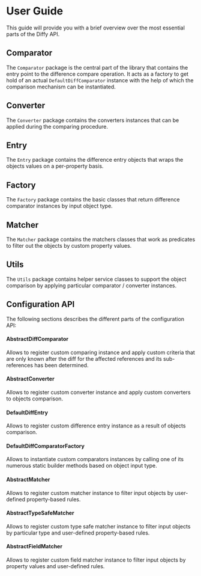 # User Guide

This guide will provide you with a brief overview over the most essential parts of the Diffy API.

## Comparator

The `Comparator` package is the central part of the library that contains the entry point to the difference compare operation.
It acts as a factory to get hold of an actual `DefaultDiffComparator` instance with the help of which the comparison mechanism can be instantiated.

## Converter

The `Converter` package contains the converters instances that can be applied during the comparing procedure.

## Entry

The `Entry` package contains the difference entry objects that wraps the objects values on a per-property basis.

## Factory

The `Factory` package contains the basic classes that return difference comparator instances by input object type.

## Matcher

The `Matcher` package contains the matchers classes that work as predicates to filter out the objects by custom property values.

## Utils

The `Utils` package contains helper service classes to support the object comparison by applying particular comparator / converter instances.

## Configuration API

The following sections describes the different parts of the configuration API:

#### AbstractDiffComparator

Allows to register custom comparing instance and apply custom criteria that are only known after the diff for the affected references and its sub-references has been determined.

#### AbstractConverter

Allows to register custom converter instance and apply custom converters to objects comparison.

#### DefaultDiffEntry

Allows to register custom difference entry instance as a result of objects comparison.

#### DefaultDiffComparatorFactory

Allows to instantiate custom comparators instances by calling one of its numerous static builder methods based on object input type.

#### AbstractMatcher

Allows to register custom matcher instance to filter input objects by user-defined property-based rules.

#### AbstractTypeSafeMatcher

Allows to register custom type safe matcher instance to filter input objects by particular type and user-defined property-based rules.

#### AbstractFieldMatcher

Allows to register custom field matcher instance to filter input objects by property values and user-defined rules.
